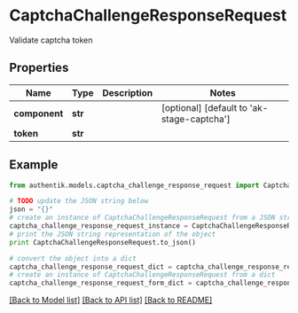 # CaptchaChallengeResponseRequest

Validate captcha token

## Properties
Name | Type | Description | Notes
------------ | ------------- | ------------- | -------------
**component** | **str** |  | [optional] [default to 'ak-stage-captcha']
**token** | **str** |  | 

## Example

```python
from authentik.models.captcha_challenge_response_request import CaptchaChallengeResponseRequest

# TODO update the JSON string below
json = "{}"
# create an instance of CaptchaChallengeResponseRequest from a JSON string
captcha_challenge_response_request_instance = CaptchaChallengeResponseRequest.from_json(json)
# print the JSON string representation of the object
print CaptchaChallengeResponseRequest.to_json()

# convert the object into a dict
captcha_challenge_response_request_dict = captcha_challenge_response_request_instance.to_dict()
# create an instance of CaptchaChallengeResponseRequest from a dict
captcha_challenge_response_request_form_dict = captcha_challenge_response_request.from_dict(captcha_challenge_response_request_dict)
```
[[Back to Model list]](../README.md#documentation-for-models) [[Back to API list]](../README.md#documentation-for-api-endpoints) [[Back to README]](../README.md)



